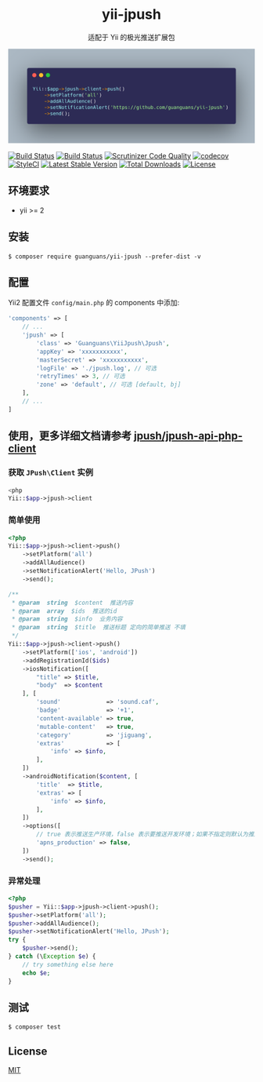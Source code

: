 <h1 align="center">yii-jpush</h1>

<p align="center">适配于 Yii 的极光推送扩展包</p>

<p align="center"><img src="./docs/usage.png"></p>

[![Build Status](https://travis-ci.org/guanguans/yii-jpush.svg?branch=master)](https://travis-ci.org/guanguans/yii-jpush)
[![Build Status](https://scrutinizer-ci.com/g/guanguans/yii-jpush/badges/build.png?b=master)](https://scrutinizer-ci.com/g/guanguans/yii-jpush/build-status/master)
[![Scrutinizer Code Quality](https://scrutinizer-ci.com/g/guanguans/yii-jpush/badges/quality-score.png?b=master)](https://scrutinizer-ci.com/g/guanguans/yii-jpush/?branch=master)
[![codecov](https://codecov.io/gh/guanguans/yii-jpush/branch/master/graph/badge.svg)](https://codecov.io/gh/guanguans/yii-jpush)
[![StyleCI](https://github.styleci.io/repos/258963285/shield?branch=master)](https://github.styleci.io/repos/258963285)
[![Latest Stable Version](https://poser.pugx.org/guanguans/yii-jpush/v/stable)](https://packagist.org/packages/guanguans/yii-jpush)
[![Total Downloads](https://poser.pugx.org/guanguans/yii-jpush/downloads)](https://packagist.org/packages/guanguans/yii-jpush)
[![License](https://poser.pugx.org/guanguans/yii-jpush/license)](https://packagist.org/packages/guanguans/yii-jpush)

## 环境要求

* yii >= 2

## 安装

``` shell
$ composer require guanguans/yii-jpush --prefer-dist -v
```

## 配置

Yii2 配置文件 `config/main.php` 的 components 中添加:

``` php
'components' => [
    // ...
    'jpush' => [
        'class' => 'Guanguans\YiiJpush\Jpush',
        'appKey' => 'xxxxxxxxxxx',
        'masterSecret' => 'xxxxxxxxxxx',
        'logFile' => './jpush.log', // 可选
        'retryTimes' => 3, // 可选
        'zone' => 'default', // 可选 [default, bj]
    ],
    // ...
]
```

## 使用，更多详细文档请参考 [jpush/jpush-api-php-client](https://github.com/jpush/jpush-api-php-client)

### 获取 `JPush\Client` 实例

``` php
<php
Yii::$app->jpush->client
```

### 简单使用

``` php
<?php
Yii::$app->jpush->client->push()
    ->setPlatform('all')
    ->addAllAudience()
    ->setNotificationAlert('Hello, JPush')
    ->send();
```

``` php
/**
 * @param  string  $content  推送内容
 * @param  array  $ids  推送的id
 * @param  string  $info  业务内容
 * @param  string  $title  推送标题 定向的简单推送 不填
 */
Yii::$app->jpush->client->push()
    ->setPlatform(['ios', 'android'])
    ->addRegistrationId($ids)
    ->iosNotification([
        "title" => $title,
        "body"  => $content
    ], [
        'sound'             => 'sound.caf',
        'badge'             => '+1',
        'content-available' => true,
        'mutable-content'   => true,
        'category'          => 'jiguang',
        'extras'            => [
            'info' => $info,
        ],
    ])
    ->androidNotification($content, [
        'title'  => $title,
        'extras' => [
            'info' => $info,
        ],
    ])
    ->options([
        // true 表示推送生产环境，false 表示要推送开发环境；如果不指定则默认为推送开发环境
        'apns_production' => false,
    ])
    ->send();
```

### 异常处理

``` php
<?php
$pusher = Yii::$app->jpush->client->push();
$pusher->setPlatform('all');
$pusher->addAllAudience();
$pusher->setNotificationAlert('Hello, JPush');
try {
    $pusher->send();
} catch (\Exception $e) {
    // try something else here
    echo $e;
}
```

## 测试

``` shell
$ composer test
```

## License

[MIT](LICENSE)

